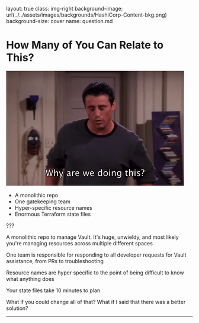 layout: true
class: img-right
background-image: url(../../assets/images/backgrounds/HashiCorp-Content-bkg.png)
background-size: cover
name: question.md

# How Many of You Can Relate to This?

![why_we_do_this_gif](./assets/images/slide_images/why.gif.webp)

- A monolithic repo
- One gatekeeping team
- Hyper-specific resource names
- Enormous Terraform state files 


???

A monolithic repo to manage Vault. It's huge, unwieldy, and most likely you're managing resources across multiple different spaces

One team is responsible for responding to all developer requests for Vault assistance, from PRs to troubleshooting

Resource names are hyper specific to the point of being difficult to know what anything does

Your state files take 10 minutes to plan

What if you could change all of that? What if I said that there was a better solution?

---
